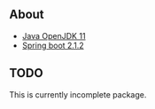 ## About

* [Java OpenJDK 11](http://openjdk.java.net/)
* [Spring boot 2.1.2](https://spring.io/projects/spring-boot)

## TODO
This is currently incomplete package. 